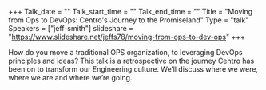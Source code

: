 +++
Talk_date = ""
Talk_start_time = ""
Talk_end_time = ""
Title = "Moving from Ops to DevOps: Centro's Journey to the Promiseland"
Type = "talk"
Speakers = ["jeff-smith"]
slideshare = "https://www.slideshare.net/jeffs78/moving-from-ops-to-dev-ops"
+++

How do you move a traditional OPS organization, to leveraging DevOps principles and ideas? This talk is a retrospective on the journey Centro has been on to transform our Engineering culture. We’ll discuss where we were, where we are and where we’re going.
